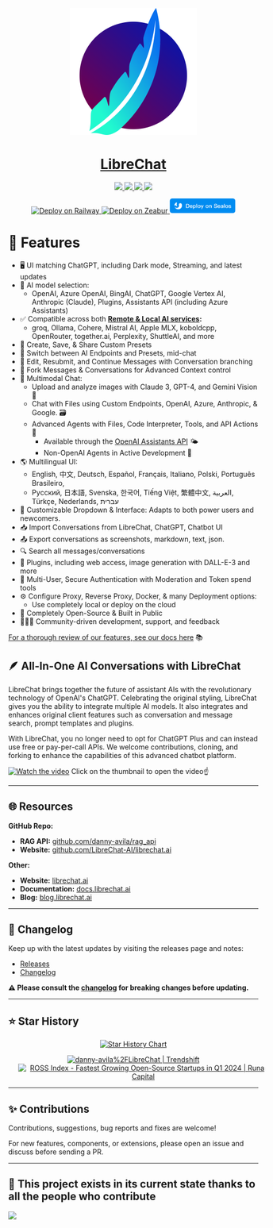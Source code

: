 <p align="center">
  <a href="https://librechat.ai">
    <img src="docs/assets/LibreChat.svg" height="256">
  </a>
  <h1 align="center">
    <a href="https://librechat.ai">LibreChat</a>
  </h1>
</p>

<p align="center">
  <a href="https://discord.librechat.ai"> 
    <img
      src="https://img.shields.io/discord/1086345563026489514?label=&logo=discord&style=for-the-badge&logoWidth=20&logoColor=white&labelColor=000000&color=blueviolet">
  </a>
  <a href="https://www.youtube.com/@LibreChat"> 
    <img
      src="https://img.shields.io/badge/YOUTUBE-red.svg?style=for-the-badge&logo=youtube&logoColor=white&labelColor=000000&logoWidth=20">
  </a>
  <a href="https://docs.librechat.ai"> 
    <img
      src="https://img.shields.io/badge/DOCS-blue.svg?style=for-the-badge&logo=read-the-docs&logoColor=white&labelColor=000000&logoWidth=20">
  </a>
  <a aria-label="Sponsors" href="https://github.com/sponsors/danny-avila">
    <img
      src="https://img.shields.io/badge/SPONSORS-brightgreen.svg?style=for-the-badge&logo=github-sponsors&logoColor=white&labelColor=000000&logoWidth=20">
  </a>
</p>

<p align="center">
<a href="https://railway.app/template/b5k2mn?referralCode=myKrVZ">
  <img src="https://railway.app/button.svg" alt="Deploy on Railway" height="30">
</a>
<a href="https://zeabur.com/templates/0X2ZY8">
  <img src="https://zeabur.com/button.svg" alt="Deploy on Zeabur" height="30"/>
</a>
<a href="https://template.cloud.sealos.io/deploy?templateName=librechat">
  <img src="https://raw.githubusercontent.com/labring-actions/templates/main/Deploy-on-Sealos.svg" alt="Deploy on Sealos" height="30">
</a>
</p>

# 📃 Features

- 🖥️ UI matching ChatGPT, including Dark mode, Streaming, and latest updates
- 🤖 AI model selection:
  - OpenAI, Azure OpenAI, BingAI, ChatGPT, Google Vertex AI, Anthropic (Claude), Plugins, Assistants API (including Azure Assistants)
- ✅ Compatible across both **[Remote & Local AI services](https://www.librechat.ai/docs/configuration/librechat_yaml/ai_endpoints):**
  - groq, Ollama, Cohere, Mistral AI, Apple MLX, koboldcpp, OpenRouter, together.ai, Perplexity, ShuttleAI, and more
- 💾 Create, Save, & Share Custom Presets
- 🔀 Switch between AI Endpoints and Presets, mid-chat
- 🔄 Edit, Resubmit, and Continue Messages with Conversation branching
- 🌿 Fork Messages & Conversations for Advanced Context control
- 💬 Multimodal Chat:
    - Upload and analyze images with Claude 3, GPT-4, and Gemini Vision 📸
    - Chat with Files using Custom Endpoints, OpenAI, Azure, Anthropic, & Google. 🗃️
    - Advanced Agents with Files, Code Interpreter, Tools, and API Actions 🔦
      - Available through the [OpenAI Assistants API](https://platform.openai.com/docs/assistants/overview) 🌤️
      - Non-OpenAI Agents in Active Development 🚧
- 🌎 Multilingual UI:
  - English, 中文, Deutsch, Español, Français, Italiano, Polski, Português Brasileiro,
  - Русский, 日本語, Svenska, 한국어, Tiếng Việt, 繁體中文, العربية, Türkçe, Nederlands, עברית
- 🎨 Customizable Dropdown & Interface: Adapts to both power users and newcomers.
- 📥 Import Conversations from LibreChat, ChatGPT, Chatbot UI
- 📤 Export conversations as screenshots, markdown, text, json.
- 🔍 Search all messages/conversations
- 🔌 Plugins, including web access, image generation with DALL-E-3 and more
- 👥 Multi-User, Secure Authentication with Moderation and Token spend tools
- ⚙️ Configure Proxy, Reverse Proxy, Docker, & many Deployment options:
  - Use completely local or deploy on the cloud
- 📖 Completely Open-Source & Built in Public
- 🧑‍🤝‍🧑 Community-driven development, support, and feedback

[For a thorough review of our features, see our docs here](https://docs.librechat.ai/) 📚

## 🪶 All-In-One AI Conversations with LibreChat

LibreChat brings together the future of assistant AIs with the revolutionary technology of OpenAI's ChatGPT. Celebrating the original styling, LibreChat gives you the ability to integrate multiple AI models. It also integrates and enhances original client features such as conversation and message search, prompt templates and plugins.

With LibreChat, you no longer need to opt for ChatGPT Plus and can instead use free or pay-per-call APIs. We welcome contributions, cloning, and forking to enhance the capabilities of this advanced chatbot platform.

[![Watch the video](https://img.youtube.com/vi/YLVUW5UP9N0/maxresdefault.jpg)](https://www.youtube.com/watch?v=YLVUW5UP9N0)
Click on the thumbnail to open the video☝️

---

## 🌐 Resources

**GitHub Repo:**
  - **RAG API:** [github.com/danny-avila/rag_api](https://github.com/danny-avila/rag_api)
  - **Website:** [github.com/LibreChat-AI/librechat.ai](https://github.com/LibreChat-AI/librechat.ai)

**Other:**
  - **Website:** [librechat.ai](https://librechat.ai)
  - **Documentation:** [docs.librechat.ai](https://docs.librechat.ai)
  - **Blog:** [blog.librechat.ai](https://docs.librechat.ai)

---

## 📝 Changelog

Keep up with the latest updates by visiting the releases page and notes:
- [Releases](https://github.com/danny-avila/LibreChat/releases)
- [Changelog](https://www.librechat.ai/changelog) 

**⚠️ Please consult the [changelog](https://www.librechat.ai/changelog) for breaking changes before updating.**

---

## ⭐ Star History

<p align="center">
  <a href="https://star-history.com/#danny-avila/LibreChat&Date">
    <img alt="Star History Chart" src="https://api.star-history.com/svg?repos=danny-avila/LibreChat&type=Date&theme=dark" onerror="this.src='https://api.star-history.com/svg?repos=danny-avila/LibreChat&type=Date'" />
  </a>
</p>
<p align="center">
  <a href="https://trendshift.io/repositories/4685" target="_blank" style="padding: 10px;">
    <img src="https://trendshift.io/api/badge/repositories/4685" alt="danny-avila%2FLibreChat | Trendshift" style="width: 250px; height: 55px;" width="250" height="55"/>
  </a>
  <a href="https://runacap.com/ross-index/q1-24/" target="_blank" rel="noopener" style="margin-left: 20px;">
    <img style="width: 260px; height: 56px" src="https://runacap.com/wp-content/uploads/2024/04/ROSS_badge_white_Q1_2024.svg" alt="ROSS Index - Fastest Growing Open-Source Startups in Q1 2024 | Runa Capital" width="260" height="56"/>
  </a>
</p>

---

## ✨ Contributions

Contributions, suggestions, bug reports and fixes are welcome!

For new features, components, or extensions, please open an issue and discuss before sending a PR.

---

## 💖 This project exists in its current state thanks to all the people who contribute

<a href="https://github.com/danny-avila/LibreChat/graphs/contributors">
  <img src="https://contrib.rocks/image?repo=danny-avila/LibreChat" />
</a>
